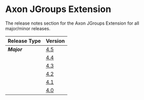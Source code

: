 # Axon JGroups Extension

The release notes section for the Axon JGroups Extension for all major/minor releases.

| Release Type | Version |
| :--- | :--- |
| _**Major**_ | [4.5](rn-jgroups-major-releases.md#release-4-5) |
|  | [4.4](rn-jgroups-major-releases.md#release-4-4) |
|  | [4.3](rn-jgroups-major-releases.md#release-4-3) |
|  | [4.2](rn-jgroups-major-releases.md#release-4-2) |
|  | [4.1](rn-jgroups-major-releases.md#release-4-1) |
|  | [4.0](rn-jgroups-major-releases.md#release-4-0) |
